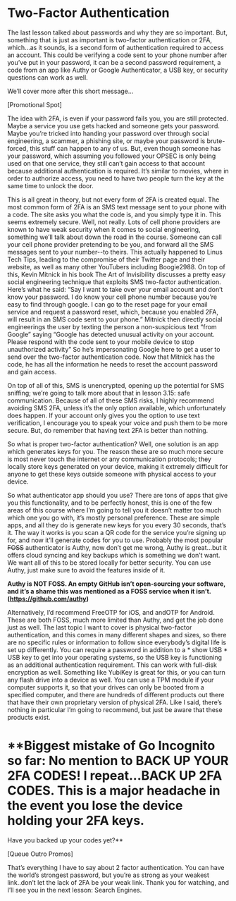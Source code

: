 # Two-Factor Authentication

The last lesson talked about passwords and why they are so important. But,
something that is just as important is two-factor authentication or 2FA, which…as
it sounds, is a second form of authentication required to access an account. This
could be verifying a code sent to your phone number after you’ve put in your
password, it can be a second password requirement, a code from an app like
Authy or Google Authenticator, a USB key, or security questions can work as well.

We’ll cover more after this short message…

[Promotional Spot]

The idea with 2FA, is even if your password fails you, you are still protected.
Maybe a service you use gets hacked and someone gets your password. Maybe
you’re tricked into handing your password over through social engineering, a
scammer, a phishing site, or maybe your password is brute-forced, this stuff can
happen to any of us. But, even though someone has your password, which
assuming you followed your OPSEC is only being used on that one service, they
still can’t gain access to that account because additional authentication is
required. It’s similar to movies, where in order to authorize access, you need to
have two people turn the key at the same time to unlock the door.

This is all great in theory, but not every form of 2FA is created equal. The most
common form of 2FA is an SMS text message sent to your phone with a code. The
site asks you what the code is, and you simply type it in. This seems extremely
secure. Well, not really. Lots of cell phone providers are known to have weak
security when it comes to social engineering, something we’ll talk about down the
road in the course. Someone can call your cell phone provider pretending to be
you, and forward all the SMS messages sent to your number--to theirs. This
actually happened to Linus Tech Tips, leading to the compromise of their Twitter
page and their website, as well as many other YouTubers including Boogie2988.
On top of this, Kevin Mitnick in his book The Art of Invisibility discusses a pretty
easy social engineering technique that exploits SMS two-factor authentication.
Here’s what he said: “Say I want to take over your email account and don’t know
your password. I do know your cell phone number because you’re easy to find
through google. I can go to the reset page for your email service and request a
password reset, which, because you enabled 2FA, will result in an SMS code sent
to your phone.” Mitnick then directly social engineerings the user by texting the
person a non-suspicious text “from Google” saying “Google has detected unusual
activity on your account. Please respond with the code sent to your mobile device
to stop unauthorized activity” So he’s impersonating Google here to get a user to
send over the two-factor authentication code. Now that Mitnick has the code, he
has all the information he needs to reset the account password and gain access.

On top of all of this, SMS is unencrypted, opening up the potential for SMS
sniffing; we’re going to talk more about that in lesson 3.15: safe communication.
Because of all of these SMS risks, I highly recommend avoiding SMS 2FA, unless
it’s the only option available, which unfortunately does happen. If your account
only gives you the option to use text verification, I encourage you to speak your
voice and push them to be more secure. But, do remember that having text 2FA is
better than nothing.

So what is proper two-factor authentication? Well, one solution is an app which
generates keys for you. The reason these are so much more secure is most never
touch the internet or any communication protocols; they locally store keys
generated on your device, making it extremely difficult for anyone to get these
keys outside someone with physical access to your device.

So what authenticator app should you use? There are tons of apps that give you
this functionality, and to be perfectly honest, this is one of the few areas of this
course where I’m going to tell you it doesn’t matter too much which one you go
with, it’s mostly personal preference. These are simple apps, and all they do is
generate new keys for you every 30 seconds, that’s it. The way it works is you scan
a QR code for the service you’re signing up for, and now it’ll generate codes for
you to use. Probably the most popular ~~FOSS~~ authenticator is Authy, now don’t get
me wrong, Authy is great...but it offers cloud syncing and key backups which is
something we don’t want. We want all of this to be stored locally for better
security. You can use Authy, just make sure to avoid the features inside of it.

**Authy is NOT FOSS. An empty GitHub isn’t open-sourcing your software, and it’s a shame this
    was mentioned as a FOSS service when it isn’t. (https://github.com/authy)**

Alternatively, I’d recommend FreeOTP for iOS, and andOTP for Android. These are
both FOSS, much more limited than Authy, and get the job done just as well.
The last topic I want to cover is physical two-factor authentication, and this
comes in many different shapes and sizes, so there are no specific rules or
information to follow since everybody’s digital life is set up differently. You can
require a password in addition to a * show USB * USB key to get into your
operating systems, so the USB key is functioning as an additional authentication
requirement. This can work with full-disk encryption as well. Something like
YubiKey is great for this, or you can turn any flash drive into a device as well. You
can use a TPM module if your computer supports it, so that your drives can only
be booted from a specified computer, and there are hundreds of different
products out there that have their own proprietary version of physical 2FA. Like I
said, there’s nothing in particular I’m going to recommend, but just be aware that
these products exist.

# **Biggest mistake of Go Incognito so far: No mention to BACK UP YOUR 2FA CODES! I repeat...BACK UP 2FA CODES. This is a major headache in the event you lose the device holding your 2FA keys.
Have you backed up your codes yet?**

[Queue Outro Promos]

That’s everything I have to say about 2 factor authentication. You can have the
world’s strongest password, but you’re as strong as your weakest link..don’t let the
lack of 2FA be your weak link. Thank you for watching, and I’ll see you in the next
lesson: Search Engines.
